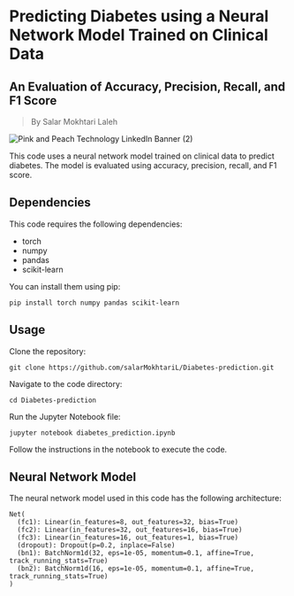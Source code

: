 # Predicting Diabetes using a Neural Network Model Trained on Clinical Data
## An Evaluation of Accuracy, Precision, Recall, and F1 Score

> By Salar Mokhtari Laleh

![Pink and Peach Technology LinkedIn Banner (2)](https://github.com/salarMokhtariL/Diabetes-prediction/assets/75142232/6f8f0b5a-41b8-4518-b8df-eec991df8fce)

This code uses a neural network model trained on clinical data to predict diabetes. The model is evaluated using accuracy, precision, recall, and F1 score.
## Dependencies

This code requires the following dependencies:

* torch
* numpy
* pandas
* scikit-learn


You can install them using pip:

```
pip install torch numpy pandas scikit-learn
```

## Usage
Clone the repository:

```
git clone https://github.com/salarMokhtariL/Diabetes-prediction.git
```
Navigate to the code directory:
```
cd Diabetes-prediction
```

Run the Jupyter Notebook file:

```
jupyter notebook diabetes_prediction.ipynb
```
Follow the instructions in the notebook to execute the code.

## Neural Network Model
The neural network model used in this code has the following architecture:

```
Net(
  (fc1): Linear(in_features=8, out_features=32, bias=True)
  (fc2): Linear(in_features=32, out_features=16, bias=True)
  (fc3): Linear(in_features=16, out_features=1, bias=True)
  (dropout): Dropout(p=0.2, inplace=False)
  (bn1): BatchNorm1d(32, eps=1e-05, momentum=0.1, affine=True, track_running_stats=True)
  (bn2): BatchNorm1d(16, eps=1e-05, momentum=0.1, affine=True, track_running_stats=True)
)
```
